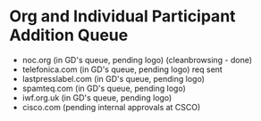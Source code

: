 # Org and Individual Participant Addition Queue
- noc.org (in GD's queue, pending logo) (cleanbrowsing - done)
- telefonica.com (in GD's queue, pending logo) req sent
- lastpresslabel.com (in GD's queue, pending logo)
- spamteq.com (in GD's queue, pending logo)
- iwf.org.uk (in GD's queue, pending logo)
- cisco.com (pending internal approvals at CSCO)
